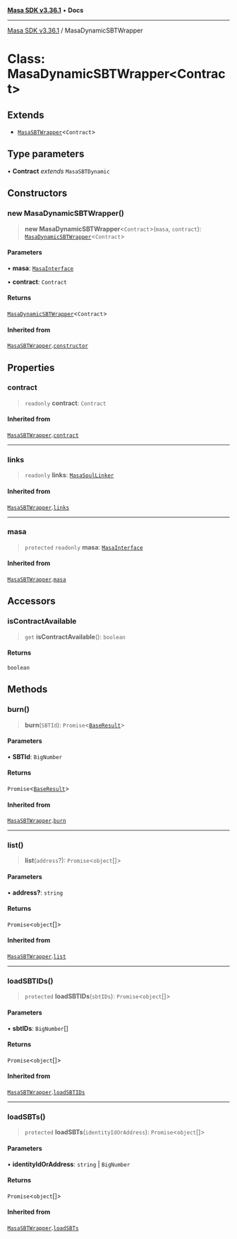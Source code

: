 [**Masa SDK v3.36.1**](../README.md) • **Docs**

***

[Masa SDK v3.36.1](../globals.md) / MasaDynamicSBTWrapper

# Class: MasaDynamicSBTWrapper\<Contract\>

## Extends

- [`MasaSBTWrapper`](MasaSBTWrapper.md)\<`Contract`\>

## Type parameters

• **Contract** *extends* `MasaSBTDynamic`

## Constructors

### new MasaDynamicSBTWrapper()

> **new MasaDynamicSBTWrapper**\<`Contract`\>(`masa`, `contract`): [`MasaDynamicSBTWrapper`](MasaDynamicSBTWrapper.md)\<`Contract`\>

#### Parameters

• **masa**: [`MasaInterface`](../interfaces/MasaInterface.md)

• **contract**: `Contract`

#### Returns

[`MasaDynamicSBTWrapper`](MasaDynamicSBTWrapper.md)\<`Contract`\>

#### Inherited from

[`MasaSBTWrapper`](MasaSBTWrapper.md).[`constructor`](MasaSBTWrapper.md#constructors)

## Properties

### contract

> `readonly` **contract**: `Contract`

#### Inherited from

[`MasaSBTWrapper`](MasaSBTWrapper.md).[`contract`](MasaSBTWrapper.md#contract)

***

### links

> `readonly` **links**: [`MasaSoulLinker`](MasaSoulLinker.md)

#### Inherited from

[`MasaSBTWrapper`](MasaSBTWrapper.md).[`links`](MasaSBTWrapper.md#links)

***

### masa

> `protected` `readonly` **masa**: [`MasaInterface`](../interfaces/MasaInterface.md)

#### Inherited from

[`MasaSBTWrapper`](MasaSBTWrapper.md).[`masa`](MasaSBTWrapper.md#masa)

## Accessors

### isContractAvailable

> `get` **isContractAvailable**(): `boolean`

#### Returns

`boolean`

## Methods

### burn()

> **burn**(`SBTId`): `Promise`\<[`BaseResult`](../interfaces/BaseResult.md)\>

#### Parameters

• **SBTId**: `BigNumber`

#### Returns

`Promise`\<[`BaseResult`](../interfaces/BaseResult.md)\>

#### Inherited from

[`MasaSBTWrapper`](MasaSBTWrapper.md).[`burn`](MasaSBTWrapper.md#burn)

***

### list()

> **list**(`address`?): `Promise`\<`object`[]\>

#### Parameters

• **address?**: `string`

#### Returns

`Promise`\<`object`[]\>

#### Inherited from

[`MasaSBTWrapper`](MasaSBTWrapper.md).[`list`](MasaSBTWrapper.md#list)

***

### loadSBTIDs()

> `protected` **loadSBTIDs**(`sbtIDs`): `Promise`\<`object`[]\>

#### Parameters

• **sbtIDs**: `BigNumber`[]

#### Returns

`Promise`\<`object`[]\>

#### Inherited from

[`MasaSBTWrapper`](MasaSBTWrapper.md).[`loadSBTIDs`](MasaSBTWrapper.md#loadsbtids)

***

### loadSBTs()

> `protected` **loadSBTs**(`identityIdOrAddress`): `Promise`\<`object`[]\>

#### Parameters

• **identityIdOrAddress**: `string` \| `BigNumber`

#### Returns

`Promise`\<`object`[]\>

#### Inherited from

[`MasaSBTWrapper`](MasaSBTWrapper.md).[`loadSBTs`](MasaSBTWrapper.md#loadsbts)
